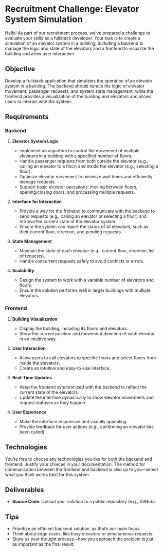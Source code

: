 # Recruitment Challenge: Elevator System Simulation

Hello! As part of our recruitment process, we’ve prepared a challenge to evaluate your skills as a fullstack developer.
Your task is to create a simulation of an elevator system in a building, including a backend to manage the logic and state of the elevators and a frontend to visualize the building and allow user interaction.

## Objective

Develop a fullstack application that simulates the operation of an elevator system in a building.
The backend should handle the logic of elevator movement, passenger requests, and system state management, while the frontend provides a visualization of the building and elevators and allows users to interact with the system.

## Requirements

### Backend

1. **Elevator System Logic**
    - Implement an algorithm to control the movement of multiple elevators in a building with a specified number of floors.
    - Handle passenger requests from both outside the elevator (e.g., calling an elevator to a floor) and inside the elevator (e.g., selecting a floor).
    - Optimize elevator movement to minimize wait times and efficiently manage requests.
    - Support basic elevator operations: moving between floors, opening/closing doors, and processing multiple requests.

2. **Interface for Interaction**
    - Provide a way for the frontend to communicate with the backend to send requests (e.g., calling an elevator or selecting a floor) and retrieve the current state of the elevator system.
    - Ensure the system can report the status of all elevators, such as their current floor, direction, and pending requests.

3. **State Management**
    - Maintain the state of each elevator (e.g., current floor, direction, list of requests).
    - Handle concurrent requests safely to avoid conflicts or errors.

4. **Scalability**
    - Design the system to work with a variable number of elevators and floors.
    - Ensure the solution performs well in larger buildings with multiple elevators.

### Frontend

1. **Building Visualization**
    - Display the building, including its floors and elevators.
    - Show the current position and movement direction of each elevator in an intuitive way.

2. **User Interaction**
    - Allow users to call elevators to specific floors and select floors from inside the elevators.
    - Create an intuitive and easy-to-use interface.

3. **Real-Time Updates**
    - Keep the frontend synchronized with the backend to reflect the current state of the elevators.
    - Update the interface dynamically to show elevator movements and request statuses as they happen.

4. **User Experience**
    - Make the interface responsive and visually appealing.
    - Provide feedback for user actions (e.g., confirming an elevator has been called).

## Technologies

You’re free to choose any technologies you like for both the backend and frontend. Justify your choices in your documentation. The method for communication between the frontend and backend is also up to you—select what you think works best for this system.

## Deliverables

- **Source Code**: Upload your solution to a public repository (e.g., GitHub).

## Tips

- Prioritize an efficient backend solution, as that’s our main focus.
- Think about edge cases, like busy elevators or simultaneous requests.
- Show us your thought process—how you approach the problem is just as important as the final result.
